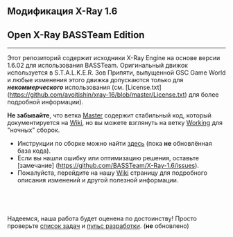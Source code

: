 ## Модификация X-Ray 1.6
## Open X-Ray BASSTeam Edition
----
Этот репозиторий содержит исходники X-Ray Engine на основе версии 1.6.02 для использования BASSTeam.
Оригинальный движок используется в S.T.A.L.K.E.R. Зов Припяти, выпущенной GSC Game World и любые изменения этого движка допускаются только для ***некоммерческого*** использования (см. [License.txt] (https://github.com/avoitishin/xray-16/blob/master/License.txt) для более подробной информации).

**Не забывайте**, что ветка [Master](https://github.com/BASSTeam/X-Ray-1.6/tree/master) содержит стабильный код, который документируется на [Wiki](https://github.com/BASSTeam/X-Ray-1.6/wiki), но вы можете взглянуть на ветку [Working](https://github.com/BASSTeam/X-Ray-1.6/tree/working) для "ночных" сборок.

* Инструкции по сборке можно найти [здесь](https://github.com/BASSTeam/X-Ray-1.6/blob/working/doc/howto/build.txt) (пока **не** обновлённая база кода).
* Если вы нашли ошибку или оптимизацию решения, оставьте [замечание] (https://github.com/BASSTeam/X-Ray-1.6/issues).
* Пожалуйста, перейдите на нашу [Wiki](https://github.com/avoitishin/xray-16/wiki) страницу для подробного описания изменений и другой полезной информации.

  
---
Надеемся, наша работа будет оценена по достоинству! Просто проверьте [список задач](https://github.com/BASSTeam/X-Ray-1.6/blob/master/doc/design/task_list.txt) и [пульс разработки](https://github.com/BASSTeam/X-Ray-1.6/tree/master/doc/procedure). (**не** обновлено)
